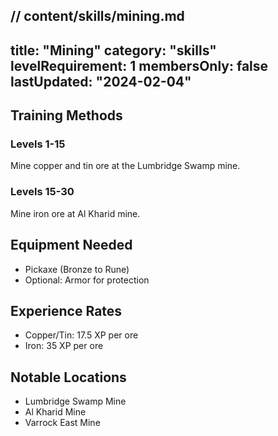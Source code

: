 // content/skills/mining.md
---
title: "Mining"
category: "skills"
levelRequirement: 1
membersOnly: false
lastUpdated: "2024-02-04"
---

## Training Methods

### Levels 1-15
Mine copper and tin ore at the Lumbridge Swamp mine.

### Levels 15-30
Mine iron ore at Al Kharid mine.

## Equipment Needed
- Pickaxe (Bronze to Rune)
- Optional: Armor for protection

## Experience Rates
- Copper/Tin: 17.5 XP per ore
- Iron: 35 XP per ore

## Notable Locations
- Lumbridge Swamp Mine
- Al Kharid Mine
- Varrock East Mine